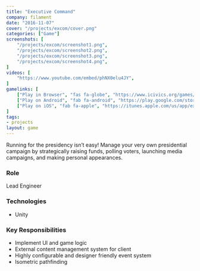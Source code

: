 ```yaml
---
title: "Executive Command"
company: filament
date: "2016-11-07"
cover: "/projects/excom/cover.png"
categories: ["Game"]
screenshots: [
    "/projects/excom/screenshot1.png",
    "/projects/excom/screenshot2.png",
    "/projects/excom/screenshot3.png",
    "/projects/excom/screenshot4.png",
]
videos: [
    "https://www.youtube.com/embed/phNX0elu4JY",
]
gamelinks: [
    ["Play in Browser", "fas fa-globe", "https://www.icivics.org/games/executive-command"],
    ["Play on Android", "fab fa-android", "https://play.google.com/store/apps/details?id=com.filament.icivics.executivecommand"],
    ["Play on iOS", "fab fa-apple", "https://itunes.apple.com/us/app/executive-command/id1084786851?mt=8"],
]
tags:
- projects
layout: game
---
```


Running for the presidency isn’t easy! Manage your very own presidential campaign by strategically raising funds, polling voters, launching media campaigns, and making personal appearances.

### Role
Lead Engineer

### Technologies
* Unity

### Key Responsibilities
* Implement UI and game logic
* External content management system for client
* Highly configurable and designer friendly event system
* Isometric pathfinding
